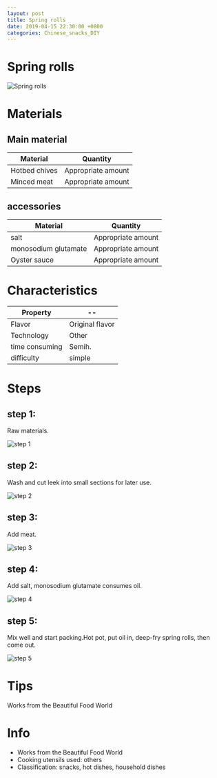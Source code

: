 ```yaml
---
layout: post
title: Spring rolls
date: 2019-04-15 22:30:00 +0800
categories: Chinese_snacks_DIY
---
```


# Spring rolls

![Spring rolls]({{site.baseurl}}/img/444972/444972.jpg)

# Materials


## Main material

Material|Quantity
--|--
Hotbed chives|Appropriate amount
Minced meat|Appropriate amount

## accessories

Material|Quantity
--|--
salt|Appropriate amount
monosodium glutamate|Appropriate amount
Oyster sauce|Appropriate amount

# Characteristics

Property|--
--|--
Flavor|Original flavor
Technology|Other
time consuming|Semih.
difficulty|simple

# Steps

## step 1:

Raw materials.

![step 1]({{site.baseurl}}/img/444972/1.jpg)

## step 2:

Wash and cut leek into small sections for later use.

![step 2]({{site.baseurl}}/img/444972/2.jpg)

## step 3:

Add meat.

![step 3]({{site.baseurl}}/img/444972/3.jpg)

## step 4:

Add salt, monosodium glutamate consumes oil.

![step 4]({{site.baseurl}}/img/444972/4.jpg)

## step 5:

Mix well and start packing.Hot pot, put oil in, deep-fry spring rolls, then come out.

![step 5]({{site.baseurl}}/img/444972/5.jpg)

# Tips

Works from the Beautiful Food World

# Info

- Works from the Beautiful Food World
- Cooking utensils used: others
- Classification: snacks, hot dishes, household dishes